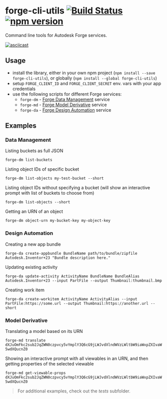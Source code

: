 # forge-cli-utils [![Build Status](https://travis-ci.org/petrbroz/forge-cli-utils.svg?branch=master)](https://travis-ci.org/petrbroz/forge-cli-utils) [![npm version](https://badge.fury.io/js/forge-cli-utils.svg)](https://badge.fury.io/js/forge-cli-utils)

Command line tools for Autodesk Forge services.

[![asciicast](https://asciinema.org/a/244057.svg)](https://asciinema.org/a/244057)

## Usage

- install the library, either in your own npm project (`npm install --save forge-cli-utils`),
  or globally (`npm install --global forge-cli-utils`)
- setup `FORGE_CLIENT_ID` and `FORGE_CLIENT_SECRET` env. vars with your app credentials
- use the following scripts for different Forge services:
  - `forge-dm` - [Forge Data Management](https://forge.autodesk.com/en/docs/data/v2) service
  - `forge-md` - [Forge Model Derivative](https://forge.autodesk.com/en/docs/model-derivative/v2) service
  - `forge-da` - [Forge Design Automation](https://forge.autodesk.com/en/docs/design-automation/v3) service

## Examples

### Data Management

Listing buckets as full JSON

`forge-dm list-buckets`

Listing object IDs of specific bucket

`forge-dm list-objects my-test-bucket --short`

Listing object IDs without specifying a bucket (will show an interactive prompt with list of buckets to choose from)

`forge-dm list-objects --short`

Getting an URN of an object

`forge-dm object-urn my-bucket-key my-object-key`

### Design Automation

Creating a new app bundle

`forge-da create-appbundle BundleName path/to/bundle/zipfile Autodesk.Inventor+23 "Bundle description here."`

Updating existing activity

`forge-da update-activity ActivityName BundleName BundleAlias Autodesk.Inventor+23 --input PartFile --output Thumbnail:thumbnail.bmp`

Creating work item

`forge-da create-workitem ActivityName ActivityAlias --input PartFile:https://some.url --output Thumbnail:https://another.url --short`

### Model Derivative

Translating a model based on its URN

`forge-md translate dXJuOmFkc2sub2JqZWN0czpvcy5vYmplY3Q6cG9jLWJvdXlndWVzLWltbW9iaWxpZXIvaW5wdXQucnZ0`

Showing an interactive prompt with all viewables in an URN, and then getting properties of the selected viewable

`forge-md get-viewable-props dXJuOmFkc2sub2JqZWN0czpvcy5vYmplY3Q6cG9jLWJvdXlndWVzLWltbW9iaWxpZXIvaW5wdXQucnZ0`

> For additional examples, check out the _tests_ subfolder.
